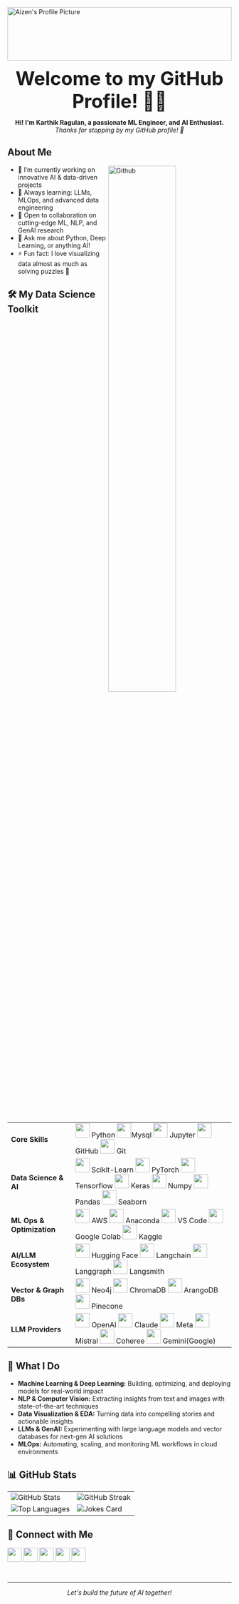 <p>
  <img style="width:100%; height:120px; object-fit:cover;" src="https://media.licdn.com/dms/image/v2/C5616AQGEACt639I0Vw/profile-displaybackgroundimage-shrink_200_800/profile-displaybackgroundimage-shrink_200_800/0/1517535491727?e=2147483647&v=beta&t=9l7ezeShdMTNKCaqb7DdJ-pp1hEdt_MRyKFAWjFgxTY" alt="Aizen's Profile Picture">
</p>

<p align="center"><strong><span style="font-size:42px;">Welcome to my GitHub Profile! 🚀✨</span></strong></p>


<div align="center" size="20px">
  <b>Hi! I'm Karthik Ragulan, a passionate ML Engineer, and AI Enthusiast.</b> <br>
  <i>Thanks for stopping by my GitHub profile! 🚀</i>
</div>

<h2> About Me </h2>
<img width="55%" align="right" alt="Github" src="https://raw.githubusercontent.com/onimur/.github/master/.resources/git-header.svg">

<ul>
  <li>🔭 I’m currently working on innovative AI & data-driven projects</li>
  <li>🌱 Always learning: LLMs, MLOps, and advanced data engineering</li>
  <li>👯 Open to collaboration on cutting-edge ML, NLP, and GenAI research</li>
  <li>💬 Ask me about Python, Deep Learning, or anything AI!</li>
  <li>⚡ Fun fact: I love visualizing data almost as much as solving puzzles 🧩</li>
</ul>

<h2> 🛠️ My Data Science Toolkit </h2>

<table>
  <tr>
    <td><b>Core Skills</b></td>
    <td>
      <img width="32px" src="https://techstack-generator.vercel.app/python-icon.svg"> Python
      <img width="32px" src="https://techstack-generator.vercel.app/mysql-icon.svg">Mysql
      <img width="32px" src="https://github.com/marwin1991/profile-technology-icons/blob/main/icons/jupyter_notebook.png"> Jupyter
      <img width="32px" src="https://techstack-generator.vercel.app/github-icon.svg"> GitHub
      <img width="32px" src="https://raw.githubusercontent.com/marwin1991/profile-technology-icons/refs/heads/main/icons/git.png"> Git
      
  </tr>
  <tr>
    <td><b>Data Science & AI</b></td>
    <td>
      <img width="32px" src="https://raw.githubusercontent.com/rahulbanerjee26/githubAboutMeGenerator/main/icons/scikit.svg"> Scikit-Learn
      <img width="32px" src="https://raw.githubusercontent.com/rahulbanerjee26/githubAboutMeGenerator/main/icons/pytorch.svg"> PyTorch
      <img width="32px" src="https://user-images.githubusercontent.com/25181517/223639822-2a01e63a-a7f9-4a39-8930-61431541bc06.png"> Tensorflow
      <img width="32px" src=""> Keras
      <img width="32px" src="https://github.com/marwin1991/profile-technology-icons/blob/main/icons/numpy.png"> Numpy
      <img width="32px" src="https://github.com/marwin1991/profile-technology-icons/blob/main/icons/pandas.png"> Pandas
      <img width="32px" src="https://user-images.githubusercontent.com/315810/92159303-30d41100-edfb-11ea-8107-1c5352202571.png"> Seaborn
    </td>
  </tr>
  <tr>
    <td><b>ML Ops & Optimization</b></td>
    <td>
      <img width="32px" src="https://techstack-generator.vercel.app/aws-icon.svg"> AWS
      <img width="32px" src="https://cdn.jsdelivr.net/gh/devicons/devicon/icons/anaconda/anaconda-original.svg"> Anaconda
      <img width="32px" src="https://cdn.jsdelivr.net/gh/devicons/devicon/icons/vscode/vscode-original.svg"> VS Code
      <img width="32px" src="https://upload.wikimedia.org/wikipedia/commons/thumb/d/d0/Google_Colaboratory_SVG_Logo.svg/1280px-Google_Colaboratory_SVG_Logo.svg.png"> Google Colab
      <img width="32px" src="https://www.kaggle.com/static/images/logos/kaggle-logo-gray-300.png"> Kaggle
    </td>
  </tr>
  <tr>
    <td><b>AI/LLM Ecosystem</b></td>
    <td>
      <img width="32px" src="https://huggingface.co/datasets/huggingface/brand-assets/resolve/main/hf-logo.svg"> Hugging Face
      <img width="32px" src="https://assets.streamlinehq.com/image/private/w_300,h_300,ar_1/f_auto/v1/icons/logos/langchain-ipuhh4qo1jz5ssl4x0g2a.png/langchain-dp1uxj2zn3752pntqnpfu2.png?_a=DATAdtAAZAA0"> Langchain
      <img width="32px" src="https://registry.npmmirror.com/@lobehub/icons-static-png/1.49.0/files/light/langgraph-color.png"> Langgraph
      <img width="32px" src="[https://avatars.githubusercontent.com/u/108233011?s=200&v=4](https://registry.npmmirror.com/@lobehub/icons-static-png/1.49.0/files/dark/langsmith-color.png)"> Langsmith
    </td>
  </tr>
  <tr>
    <td><b>Vector & Graph DBs</b></td>
    <td>
      <img width="32px" src="https://encrypted-tbn0.gstatic.com/images?q=tbn:ANd9GcQ9sTNL2LWtVPMSkovMt1Xj5viuxLRYZlAG5A&s"> Neo4j
      <img width="32px" src="https://encrypted-tbn0.gstatic.com/images?q=tbn:ANd9GcRCqd_XPfXSx4LU6aBoVWObLz0ShODYzp9Z6Q&s"> ChromaDB
      <img width="32px" src="https://encrypted-tbn0.gstatic.com/images?q=tbn:ANd9GcSjKHxiSiI8pWkajYlus9q-Il7vTQByplDVpw&s"> ArangoDB
      <img width="32px" src="https://encrypted-tbn0.gstatic.com/images?q=tbn:ANd9GcRJT3e4pOjYxOEfGjpM7Bezb0i9BSFVWphPAQ&s"> Pinecone
    </td>
  </tr>
  <tr>
    <td><b>LLM Providers</b></td>
    <td>
      <img width="32px" src="https://registry.npmmirror.com/@lobehub/icons-static-png/1.49.0/files/dark/openai.png"> OpenAI
      <img width="32px" src="https://registry.npmmirror.com/@lobehub/icons-static-png/1.49.0/files/dark/claude-color.png"> Claude
      <img width="32px" src="https://registry.npmmirror.com/@lobehub/icons-static-png/1.49.0/files/dark/meta-color.png"> Meta
      <img width="32px" src="https://registry.npmmirror.com/@lobehub/icons-static-png/1.49.0/files/dark/mistral-color.png"> Mistral
      <img width="32px" src="https://registry.npmmirror.com/@lobehub/icons-static-png/1.49.0/files/dark/cohere-color.png"> Coheree
      <img width="32px" src="https://registry.npmmirror.com/@lobehub/icons-static-png/1.49.0/files/dark/gemini-color.png"> Gemini(Google)
    </td>
  </tr>
</table>

<h2> 🚀 What I Do </h2>

- **Machine Learning & Deep Learning:** Building, optimizing, and deploying models for real-world impact
- **NLP & Computer Vision:** Extracting insights from text and images with state-of-the-art techniques
- **Data Visualization & EDA:** Turning data into compelling stories and actionable insights
- **LLMs & GenAI:** Experimenting with large language models and vector databases for next-gen AI solutions
- **MLOps:** Automating, scaling, and monitoring ML workflows in cloud environments

<h2> 📊 GitHub Stats </h2>

<table>
  <tr>
    <td>
      <img src="https://github-readme-stats.vercel.app/api?username=karthik7271&show_icons=true&theme=gotham&border_radius=30" alt="GitHub Stats">
    </td>
    <td>
      <img src="https://github-readme-streak-stats.herokuapp.com/?user=karthik7271&theme=gotham&border_radius=30" alt="GitHub Streak">
    </td>
  </tr>
  <tr>
    <td>
      <img src="https://github-readme-stats.vercel.app/api/top-langs/?username=karthik7271&theme=gotham&border_radius=30" alt="Top Languages">
    </td>
    <td>
      <img src="https://readme-jokes.vercel.app/api?theme=gotham&border_radius=30" alt="Jokes Card">
    </td>
  </tr>
</table>

<h2> 🤝 Connect with Me </h2>

<a href="https://www.linkedin.com/in/your-linkedin"><img width="32px" align="center" src="https://raw.githubusercontent.com/rahulbanerjee26/githubAboutMeGenerator/main/icons/linked-in-alt.svg"></a>
<a href="https://twitter.com/your-twitter"><img width="32px" align="center" src="https://raw.githubusercontent.com/rahulbanerjee26/githubAboutMeGenerator/main/icons/twitter.svg"></a>
<a href="https://medium.com/@your-medium"><img width="32px" align="center" src="https://raw.githubusercontent.com/rahulbanerjee26/githubAboutMeGenerator/main/icons/medium.svg"></a>
<a href="https://github.com/karthik7271"><img width="32px" align="center" src="https://raw.githubusercontent.com/rahulbanerjee26/githubAboutMeGenerator/main/icons/github.svg"></a>
<a href="http://your-portfolio.com/"><img width="32px" align="center" src="https://raw.githubusercontent.com/rahulbanerjee26/githubAboutMeGenerator/main/icons/portfolio.png"></a>

<br>

---

<p align="center">
  <i>Let's build the future of AI together!</i>
</p>
